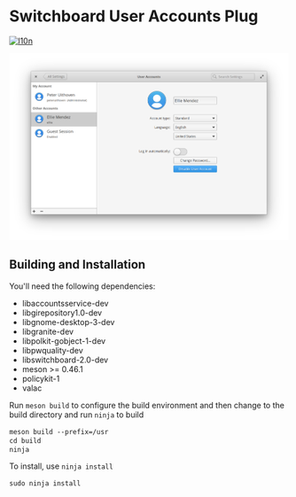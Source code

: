 # Switchboard User Accounts Plug
[![l10n](https://l10n.elementary.io/widgets/switchboard/switchboard-plug-useraccounts/svg-badge.svg)](https://l10n.elementary.io/projects/switchboard/switchboard-plug-useraccounts)

![screenshot](data/screenshot.png?raw=true)

## Building and Installation

You'll need the following dependencies:

* libaccountsservice-dev
* libgirepository1.0-dev 
* libgnome-desktop-3-dev
* libgranite-dev
* libpolkit-gobject-1-dev
* libpwquality-dev
* libswitchboard-2.0-dev
* meson >= 0.46.1
* policykit-1
* valac

Run `meson build` to configure the build environment and then change to the build directory and run `ninja` to build

    meson build --prefix=/usr 
    cd build
    ninja

To install, use `ninja install`

    sudo ninja install
